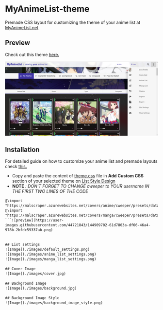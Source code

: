 # MyAnimeList-theme
Premade CSS layout for customizing the theme of your anime list at [MyAnimeList.net](https://myanimelist.net)

## Preview
Check out this theme [here.](https://myanimelist.net/animelist/cweeper)

![Image](./images/preview.png)


## Installation

For detailed guide on how to customize your anime list and premade layouts check [this.](https://myanimelist.net/forum/?topicid=1499058#msg45516528)
- Copy and paste the content of [theme.css](https://github.com/RudrakshKashyap/MyAnimeList-theme/blob/main/theme.css) file in **Add Custom CSS** section of your selected theme on [List Style Design](https://myanimelist.net/ownlist/style)
- **NOTE** *: DON'T FORGET TO CHANGE cweeper to YOUR username IN THE FIRST TWO LINES OF THE CODE*

```
@\import "https://malscraper.azurewebsites.net/covers/anime/cweeper/presets/dataimagelinkbefore";
@\import "https://malscraper.azurewebsites.net/covers/manga/cweeper/presets/dataimagelinkbefore";
```![preview](https://user-images.githubusercontent.com/44721843/144909702-61d7803a-df66-46a4-978b-2bfdc59337ab.png)


## List settings
![Image](./images/default_settings.png)
![Image](./images/anime_list_settings.png)
![Image](./images/manga_list_settings.png)

## Cover Image
![Image](./images/cover.jpg)

## Background Image
![Image](./images/background.jpg)

## Background Image Style
![Image](./images/background_image_style.png)
